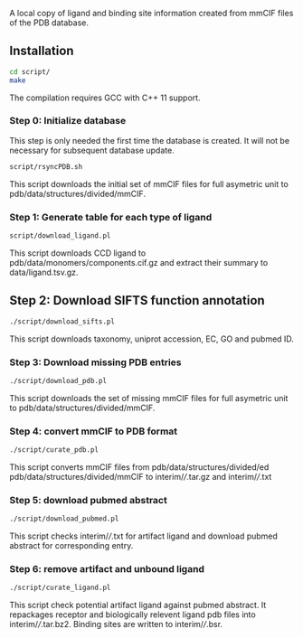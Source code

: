 A local copy of ligand and binding site information created from mmCIF files of the PDB database.

## Installation ##
```bash
cd script/
make
```
The compilation requires GCC with C++ 11 support.

### Step 0: Initialize database ###
This step is only needed the first time the database is created. It will not be necessary for subsequent database update.
```bash
script/rsyncPDB.sh
```
This script downloads the initial set of mmCIF files for full asymetric unit to pdb/data/structures/divided/mmCIF.

### Step 1: Generate table for each type of ligand ###
```bash
script/download_ligand.pl
```
This script downloads CCD ligand to pdb/data/monomers/components.cif.gz and extract their summary to data/ligand.tsv.gz.

## Step 2: Download SIFTS function annotation ###
```bash
./script/download_sifts.pl
```
This script downloads taxonomy, uniprot accession, EC, GO and pubmed ID.

### Step 3: Download missing PDB entries ###
```bash
./script/download_pdb.pl
```
This script downloads the set of missing mmCIF files for full asymetric unit to pdb/data/structures/divided/mmCIF.

### Step 4: convert mmCIF to PDB format ###
```bash
./script/curate_pdb.pl
```
This script converts mmCIF files from pdb/data/structures/divided/ed pdb/data/structures/divided/mmCIF to interim/*/*.tar.gz and interim/*/*.txt

### Step 5: download pubmed abstract ###
```bash
./script/download_pubmed.pl
```
This script checks interim/*/*.txt for artifact ligand and download pubmed
abstract for corresponding entry.

### Step 6: remove artifact and unbound ligand ###
```bash
./script/curate_ligand.pl
```
This script check potential artifact ligand against pubmed abstract. It repackages receptor and biologically relevent ligand pdb files into interim/*/*.tar.bz2. Binding sites are written to interim/*/*.bsr.
